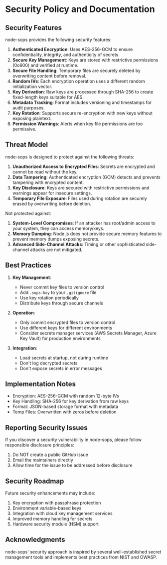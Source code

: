 # Security Policy and Documentation

## Security Features

node-sops provides the following security features:

1. **Authenticated Encryption**: Uses AES-256-GCM to ensure confidentiality, integrity, and authenticity of secrets.
2. **Secure Key Management**: Keys are stored with restrictive permissions (0o600) and verified at runtime.
3. **Secure File Handling**: Temporary files are securely deleted by overwriting content before removal.
4. **Random IVs**: Each encryption operation uses a different random initialization vector.
5. **Key Derivation**: Raw keys are processed through SHA-256 to create fixed-length keys suitable for AES.
6. **Metadata Tracking**: Format includes versioning and timestamps for audit purposes.
7. **Key Rotation**: Supports secure re-encryption with new keys without exposing plaintext.
8. **Permission Warnings**: Alerts when key file permissions are too permissive.

## Threat Model

node-sops is designed to protect against the following threats:

1. **Unauthorized Access to Encrypted Files**: Secrets are encrypted and cannot be read without the key.
2. **Data Tampering**: Authenticated encryption (GCM) detects and prevents tampering with encrypted content.
3. **Key Disclosure**: Keys are secured with restrictive permissions and warnings appear for insecure settings.
4. **Temporary File Exposure**: Files used during rotation are securely erased by overwriting before deletion.

Not protected against:

1. **System-Level Compromises**: If an attacker has root/admin access to your system, they can access memory/keys.
2. **Memory Dumping**: Node.js does not provide secure memory features to prevent memory dumps exposing secrets.
3. **Advanced Side-Channel Attacks**: Timing or other sophisticated side-channel attacks are not mitigated.

## Best Practices

1. **Key Management**:
   - Never commit key files to version control
   - Add `.sops-key` to your `.gitignore` file
   - Use key rotation periodically
   - Distribute keys through secure channels

2. **Operation**:
   - Only commit encrypted files to version control
   - Use different keys for different environments
   - Consider secrets manager services (AWS Secrets Manager, Azure Key Vault) for production environments

3. **Integration**:
   - Load secrets at startup, not during runtime
   - Don't log decrypted secrets
   - Don't expose secrets in error messages

## Implementation Notes

- Encryption: AES-256-GCM with random 12-byte IVs
- Key Handling: SHA-256 for key derivation from raw keys
- Format: JSON-based storage format with metadata
- Temp Files: Overwritten with zeros before deletion

## Reporting Security Issues

If you discover a security vulnerability in node-sops, please follow responsible disclosure principles:

1. Do NOT create a public GitHub issue
2. Email the maintainers directly 
3. Allow time for the issue to be addressed before disclosure

## Security Roadmap

Future security enhancements may include:

1. Key encryption with passphrase protection
2. Environment variable-based keys
3. Integration with cloud key management services
4. Improved memory handling for secrets
5. Hardware security module (HSM) support

## Acknowledgments

node-sops' security approach is inspired by several well-established secret management tools and implements best practices from NIST and OWASP.